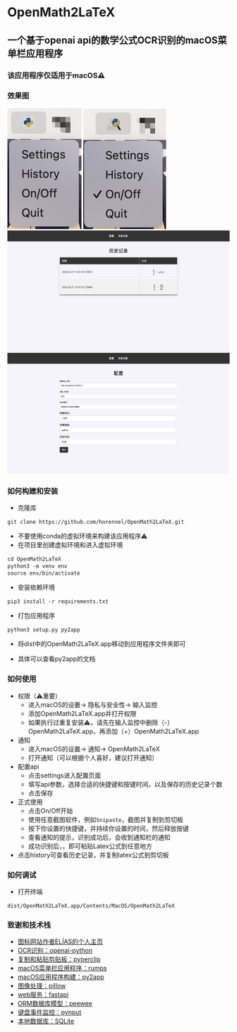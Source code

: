 # OpenMath2LaTeX

## 一个基于openai api的数学公式OCR识别的macOS菜单栏应用程序

### 该应用程序仅适用于macOS⚠️

### 效果图

![menubar_off.jpg](assets%2Fmenubar_off.jpg)
![menubar_on.jpg](assets%2Fmenubar_on.jpg)
![history.jpg](assets%2Fhistory.jpg)
![settings.jpg](assets%2Fsettings.jpg)

### 如何构建和安装

- 克隆库

```angular2html
git clone https://github.com/horennel/OpenMath2LaTeX.git
```

- 不要使用conda的虚拟环境来构建该应用程序⚠️
- 在项目里创建虚拟环境和进入虚拟环境

```angular2html
cd OpenMath2LaTeX
python3 -m venv env
source env/bin/activate
```

- 安装依赖环境

```angular2html
pip3 install -r requirements.txt
```

- 打包应用程序

```angular2html
python3 setup.py py2app
```

- 将dist中的OpenMath2LaTeX.app移动到应用程序文件夹即可


- 具体可以查看py2app的文档

### 如何使用

- 权限（⚠️重要）
    - 进入macOS的设置-> 隐私与安全性-> 输入监控
    - 添加OpenMath2LaTeX.app并打开权限
    - 如果执行过重复安装⚠️，请先在输入监控中删除（-）OpenMath2LaTeX.app，再添加（+）OpenMath2LaTeX.app
- 通知
    - 进入macOS的设置-> 通知-> OpenMath2LaTeX
    - 打开通知（可以根据个人喜好，建议打开通知）
- 配置api
    - 点击settings进入配置页面
    - 填写api参数，选择合适的快捷键和按键时间，以及保存的历史记录个数
    - 点击保存
- 正式使用
    - 点击On/Off开始
    - 使用任意截图软件，例如`Snipaste`，截图并复制到剪切板
    - 按下你设置的快捷键，并持续你设置的时间，然后释放按键
    - 查看通知的提示，识别成功后，会收到通知栏的通知
    - 成功识别后，，即可粘贴Latex公式到任意地方
- 点击history可查看历史记录，并复制latex公式到剪切板

### 如何调试

- 打开终端

```angular2html
dist/OpenMath2LaTeX.app/Contents/MacOS/OpenMath2LaTeX
```

### 致谢和技术栈

- [图标网站作者ELÍAS的个人主页](https://eliasruiz.com/)
- [OCR识别：openai-python](https://github.com/openai/openai-python)
- [复制和粘贴剪贴板：pyperclip](https://github.com/asweigart/pyperclip)
- [macOS菜单栏应用程序：rumps](https://github.com/jaredks/rumps)
- [macOS应用程序构建：py2app](https://github.com/ronaldoussoren/py2app)
- [图像处理：pillow](https://github.com/python-pillow/Pillow)
- [web服务：fastapi](https://github.com/fastapi/fastapi)
- [ORM数据库模型：peewee](https://github.com/coleifer/peewee)
- [键盘事件监控：pynput](https://github.com/moses-palmer/pynput)
- [本地数据库：SQLite](https://www.sqlite.org/)